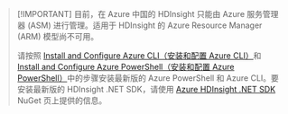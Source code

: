 > [!IMPORTANT] 目前，在 Azure 中国的 HDInsight 只能由 Azure 服务管理器 (ASM) 进行管理。适用于 HDInsight 的 Azure Resource Manager (ARM) 模型尚不可用。<p> 请按照 [Install and Configure Azure CLI（安装和配置 Azure CLI）](../articles/xplat-cli-install.md)和 [Install and Configure Azure PowerShell（安装和配置 Azure PowerShell）](https://docs.microsoft.com/powershell/azureps-cmdlets-docs)中的步骤安装最新版的 Azure PowerShell 和 Azure CLI。要安装最新版的 HDInsight .NET SDK，请使用 [Azure HDInsight .NET SDK](https://www.nuget.org/packages/Microsoft.WindowsAzure.Management.HDInsight/) NuGet 页上提供的信息。

<!---HONumber=Mooncake_0530_2016-->